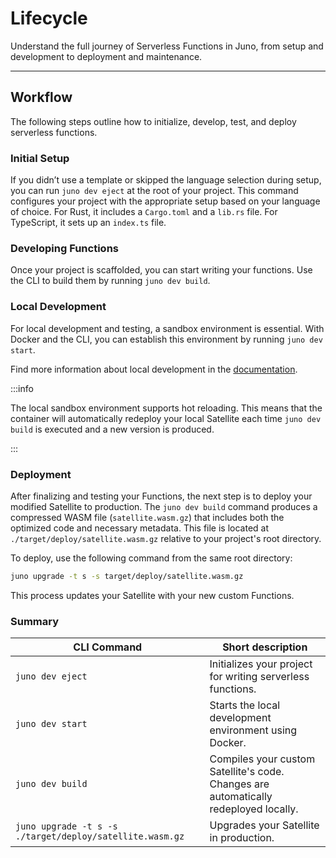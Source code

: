 # Lifecycle

Understand the full journey of Serverless Functions in Juno, from setup and development to deployment and maintenance.

---

## Workflow

The following steps outline how to initialize, develop, test, and deploy serverless functions.

### Initial Setup

If you didn’t use a template or skipped the language selection during setup, you can run `juno dev eject` at the root of your project. This command configures your project with the appropriate setup based on your language of choice. For Rust, it includes a `Cargo.toml` and a `lib.rs` file. For TypeScript, it sets up an `index.ts` file.

### Developing Functions

Once your project is scaffolded, you can start writing your functions. Use the CLI to build them by running `juno dev build`.

### Local Development

For local development and testing, a sandbox environment is essential. With Docker and the CLI, you can establish this environment by running `juno dev start`.

Find more information about local development in the [documentation](../../guides/local-development.mdx).

:::info

The local sandbox environment supports hot reloading. This means that the container will automatically redeploy your local Satellite each time `juno dev build` is executed and a new version is produced.

:::

### Deployment

After finalizing and testing your Functions, the next step is to deploy your modified Satellite to production. The `juno dev build` command produces a compressed WASM file (`satellite.wasm.gz`) that includes both the optimized code and necessary metadata. This file is located at `./target/deploy/satellite.wasm.gz` relative to your project's root directory.

To deploy, use the following command from the same root directory:

```bash
juno upgrade -t s -s target/deploy/satellite.wasm.gz
```

This process updates your Satellite with your new custom Functions.

### Summary

| CLI Command                                              | Short description                                                                    |
| -------------------------------------------------------- | ------------------------------------------------------------------------------------ |
| `juno dev eject`                                         | Initializes your project for writing serverless functions.                           |
| `juno dev start`                                         | Starts the local development environment using Docker.                               |
| `juno dev build`                                         | Compiles your custom Satellite's code. Changes are automatically redeployed locally. |
| `juno upgrade -t s -s ./target/deploy/satellite.wasm.gz` | Upgrades your Satellite in production.                                               |

